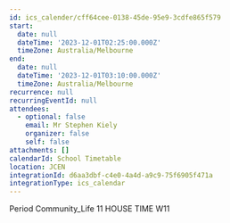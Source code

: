 ```yaml
---
id: ics_calender/cff64cee-0138-45de-95e9-3cdfe865f579
start:
  date: null
  dateTime: '2023-12-01T02:25:00.000Z'
  timeZone: Australia/Melbourne
end:
  date: null
  dateTime: '2023-12-01T03:10:00.000Z'
  timeZone: Australia/Melbourne
recurrence: null
recurringEventId: null
attendees:
  - optional: false
    email: Mr Stephen Kiely
    organizer: false
    self: false
attachments: []
calendarId: School Timetable
location: JCEN
integrationId: d6aa3dbf-c4e0-4a4d-a9c9-75f6905f471a
integrationType: ics_calendar
---
```

Period Community_Life
11 HOUSE TIME W11